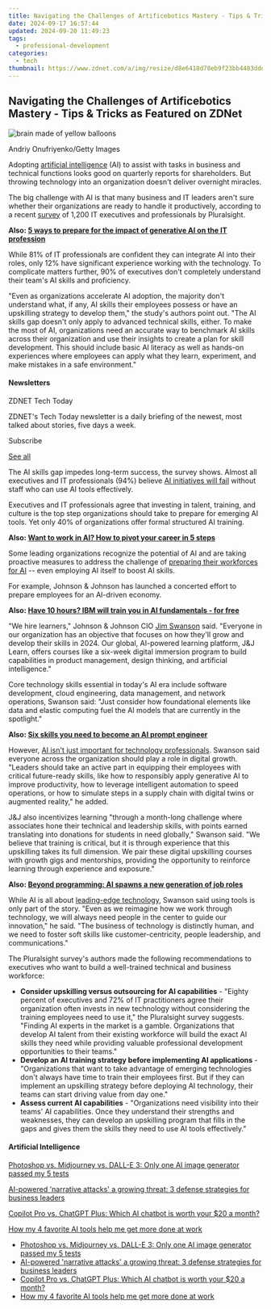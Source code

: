 ```yaml
---
title: Navigating the Challenges of Artificebotics Mastery - Tips & Tricks as Featured on ZDNet
date: 2024-09-17 16:57:44
updated: 2024-09-20 11:49:23
tags:
  - professional-development
categories:
  - tech
thumbnail: https://www.zdnet.com/a/img/resize/d8e6418d78eb9f23bb4483ddd89f8cf34bd4b293/2024/03/12/59585614-82d4-4324-a1fd-9d6804047205/gettyimages-1249613157.jpg?width=278&height=156&fit=crop&auto=webp
---
```


## Navigating the Challenges of Artificebotics Mastery - Tips & Tricks as Featured on ZDNet

![brain made of yellow balloons](https://www.zdnet.com/a/img/resize/3cf287af4af88e9117a946dd98dffc6d4314d3be/2024/03/12/59585614-82d4-4324-a1fd-9d6804047205/gettyimages-1249613157.jpg?auto=webp&width=1280)

Andriy Onufriyenko/Getty Images

Adopting [artificial intelligence](https://www.zdnet.com/article/what-is-ai-heres-everything-you-need-to-know-about-artificial-intelligence/) (AI) to assist with tasks in business and technical functions looks good on quarterly reports for shareholders. But throwing technology into an organization doesn't deliver overnight miracles.

The big challenge with AI is that many business and IT leaders aren't sure whether their organizations are ready to handle it productively, according to a recent [survey](https://www.pluralsight.com/resource-center/ai-skills-report-2024) of 1,200 IT executives and professionals by Pluralsight.

**Also: [5 ways to prepare for the impact of generative AI on the IT profession](https://www.zdnet.com/article/5-ways-to-prepare-for-the-impact-of-generative-ai-on-the-it-profession/)**

While 81% of IT professionals are confident they can integrate AI into their roles, only 12% have significant experience working with the technology. To complicate matters further, 90% of executives don't completely understand their team's AI skills and proficiency.

"Even as organizations accelerate AI adoption, the majority don't understand what, if any, AI skills their employees possess or have an upskilling strategy to develop them," the study's authors point out. "The AI skills gap doesn't only apply to advanced technical skills, either. To make the most of AI, organizations need an accurate way to benchmark AI skills across their organization and use their insights to create a plan for skill development. This should include basic AI literacy as well as hands-on experiences where employees can apply what they learn, experiment, and make mistakes in a safe environment." 

#### Newsletters

ZDNET Tech Today

ZDNET's Tech Today newsletter is a daily briefing of the newest, most talked about stories, five days a week.

 Subscribe

[See all](https://www.zdnet.com/newsletters/)

The AI skills gap impedes long-term success, the survey shows. Almost all executives and IT professionals (94%) believe [AI initiatives will fail](https://www.zdnet.com/article/your-ai-experiments-will-fail-if-you-dont-focus-on-this-special-ingredient/) without staff who can use AI tools effectively.

Executives and IT professionals agree that investing in talent, training, and culture is the top step organizations should take to prepare for emerging AI tools. Yet only 40% of organizations offer formal structured AI training.

**Also: [Want to work in AI? How to pivot your career in 5 steps](https://www.zdnet.com/article/want-to-work-in-ai-how-to-pivot-your-career-in-5-steps/)**   
  
Some leading organizations recognize the potential of AI and are taking proactive measures to address the challenge of [preparing their workforces for AI](https://www.zdnet.com/article/finding-the-path-toward-success-as-organizations-bring-ai-into-the-workplace/) \-- even employing AI itself to boost AI skills. 

For example, Johnson & Johnson has launched a concerted effort to prepare employees for an AI-driven economy.

**Also: [Have 10 hours? IBM will train you in AI fundamentals - for free](https://www.zdnet.com/article/have-10-hours-ibm-will-train-you-in-ai-fundamentals-for-free/)**

"We hire learners," Johnson & Johnson CIO [Jim Swanson](https://www.jnj.com/james-swanson) said. "Everyone in our organization has an objective that focuses on how they'll grow and develop their skills in 2024\. Our global, AI-powered learning platform, J&J Learn, offers courses like a six-week digital immersion program to build capabilities in product management, design thinking, and artificial intelligence."

Core technology skills essential in today's AI era include software development, cloud engineering, data management, and network operations, Swanson said: "Just consider how foundational elements like data and elastic computing fuel the AI models that are currently in the spotlight."

**Also: [Six skills you need to become an AI prompt engineer](https://www.zdnet.com/article/six-skills-you-need-to-become-an-ai-prompt-engineer/)**

However, [AI isn't just important for technology professionals](https://www.zdnet.com/education/professional-development/master-ai-with-no-tech-skills-why-complex-systems-demand-diverse-learning/). Swanson said everyone across the organization should play a role in digital growth. "Leaders should take an active part in equipping their employees with critical future-ready skills, like how to responsibly apply generative AI to improve productivity, how to leverage intelligent automation to speed operations, or how to simulate steps in a supply chain with digital twins or augmented reality," he added.

J&J also incentivizes learning "through a month-long challenge where associates hone their technical and leadership skills, with points earned translating into donations for students in need globally," Swanson said. "We believe that training is critical, but it is through experience that this upskilling takes its full dimension. We pair these digital upskilling courses with growth gigs and mentorships, providing the opportunity to reinforce learning through experience and exposure." 

**Also: [Beyond programming: AI spawns a new generation of job roles](https://www.zdnet.com/education/professional-development/beyond-programming-ai-spawns-a-new-generation-of-job-roles/)**

While AI is all about [leading-edge technology](https://www.zdnet.com/article/emerging-5g-and-edge-computing-innovations-you-need-to-know-about/), Swanson said using tools is only part of the story. "Even as we reimagine how we work through technology, we will always need people in the center to guide our innovation," he said. "The business of technology is distinctly human, and we need to foster soft skills like customer-centricity, people leadership, and communications." 

The Pluralsight survey's authors made the following recommendations to executives who want to build a well-trained technical and business workforce:

* **Consider upskilling versus outsourcing for AI capabilities** \- "Eighty percent of executives and 72% of IT practitioners agree their organization often invests in new technology without considering the training employees need to use it," the Pluralsight survey suggests. "Finding AI experts in the market is a gamble. Organizations that develop AI talent from their existing workforce will build the exact AI skills they need while providing valuable professional development opportunities to their teams."
* **Develop an AI training strategy before implementing AI applications** \- "Organizations that want to take advantage of emerging technologies don't always have time to train their employees first. But if they can implement an upskilling strategy before deploying AI technology, their teams can start driving value from day one."
* **Assess current AI capabilities** \- "Organizations need visibility into their teams' AI capabilities. Once they understand their strengths and weaknesses, they can develop an upskilling program that fills in the gaps and gives them the skills they need to use AI tools effectively."

#### Artificial Intelligence

[Photoshop vs. Midjourney vs. DALL-E 3: Only one AI image generator passed my 5 tests](https://www.zdnet.com/article/is-photoshops-new-text-to-image-as-good-as-midjourney-and-dall-e-we-test-it-and-see/ "Photoshop vs. Midjourney vs. DALL-E 3: Only one AI image generator passed my 5 tests")

[AI-powered 'narrative attacks' a growing threat: 3 defense strategies for business leaders](https://www.zdnet.com/article/ai-powered-narrative-attacks-a-growing-threat-3-defense-strategies-for-business-leaders/ "AI-powered 'narrative attacks' a growing threat: 3 defense strategies for business leaders")

[Copilot Pro vs. ChatGPT Plus: Which AI chatbot is worth your $20 a month?](https://www.zdnet.com/article/copilot-pro-vs-chatgpt-plus-which-is-ai-chatbot-is-worth-your-20-a-month/ "Copilot Pro vs. ChatGPT Plus: Which AI chatbot is worth your $20 a month?")

[How my 4 favorite AI tools help me get more done at work](https://www.zdnet.com/article/how-my-4-favorite-ai-tools-help-me-get-more-done-at-work/ "How my 4 favorite AI tools help me get more done at work")

* [Photoshop vs. Midjourney vs. DALL-E 3: Only one AI image generator passed my 5 tests](https://www.zdnet.com/article/is-photoshops-new-text-to-image-as-good-as-midjourney-and-dall-e-we-test-it-and-see/ "Photoshop vs. Midjourney vs. DALL-E 3: Only one AI image generator passed my 5 tests")
* [AI-powered 'narrative attacks' a growing threat: 3 defense strategies for business leaders](https://www.zdnet.com/article/ai-powered-narrative-attacks-a-growing-threat-3-defense-strategies-for-business-leaders/ "AI-powered 'narrative attacks' a growing threat: 3 defense strategies for business leaders")
* [Copilot Pro vs. ChatGPT Plus: Which AI chatbot is worth your $20 a month?](https://www.zdnet.com/article/copilot-pro-vs-chatgpt-plus-which-is-ai-chatbot-is-worth-your-20-a-month/ "Copilot Pro vs. ChatGPT Plus: Which AI chatbot is worth your $20 a month?")
* [How my 4 favorite AI tools help me get more done at work](https://www.zdnet.com/article/how-my-4-favorite-ai-tools-help-me-get-more-done-at-work/ "How my 4 favorite AI tools help me get more done at work")

<ins class="adsbygoogle"
     style="display:block"
     data-ad-format="autorelaxed"
     data-ad-client="ca-pub-7571918770474297"
     data-ad-slot="1223367746"></ins>



<ins class="adsbygoogle"
     style="display:block"
     data-ad-client="ca-pub-7571918770474297"
     data-ad-slot="8358498916"
     data-ad-format="auto"
     data-full-width-responsive="true"></ins>
